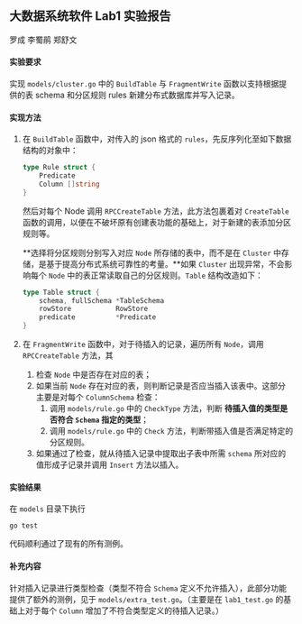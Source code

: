 ## 大数据系统软件 Lab1 实验报告

罗成  李蜀鹃  郑舒文

#### 实验要求

实现 `models/cluster.go` 中的 `BuildTable` 与 `FragmentWrite` 函数以支持根据提供的表 schema 和分区规则 rules 新建分布式数据库并写入记录。



#### 实现方法

1. 在 `BuildTable` 函数中，对传入的 json 格式的 `rules`，先反序列化至如下数据结构的对象中：

    ```go
    type Rule struct {
    	Predicate
    	Column []string
    }
    ```

    然后对每个 Node 调用 `RPCCreateTable` 方法，此方法包裹着对 `CreateTable` 函数的调用，以便在不破坏原有创建表功能的基础上，对于新建的表添加分区规则等。

    **选择将分区规则分别写入对应 `Node` 所存储的表中，而不是在 `Cluster` 中存储，是基于提高分布式系统可靠性的考量。**如果 `Cluster` 出现异常，不会影响每个 `Node` 中的表正常读取自己的分区规则。`Table` 结构改造如下：

    ```go
    type Table struct {
    	schema, fullSchema *TableSchema
    	rowStore           RowStore
    	predicate          *Predicate
    }
    ```

2. 在 `FragmentWrite` 函数中，对于待插入的记录，遍历所有 `Node`，调用 `RPCCreateTable` 方法，其

    1. 检查 `Node` 中是否存在对应的表；
    2. 如果当前 `Node` 存在对应的表，则判断记录是否应当插入该表中。这部分主要是对每个 `ColumnSchema` 检查：
        1. 调用 `models/rule.go` 中的 `CheckType` 方法，判断 **待插入值的类型是否符合 `Schema` 指定的类型**；
        2. 调用 `models/rule.go` 中的 `Check` 方法，判断带插入值是否满足特定的分区规则。
    3. 如果通过了检查，就从待插入记录中提取出子表中所需 `schema` 所对应的值形成子记录并调用 `Insert` 方法以插入。



#### 实验结果

在 `models` 目录下执行

```shell
go test
```

代码顺利通过了现有的所有测例。



#### 补充内容

针对插入记录进行类型检查（类型不符合 `Schema` 定义不允许插入），此部分功能提供了额外的测例，见于 `models/extra_test.go`。（主要是在 `lab1_test.go` 的基础上对于每个 `Column` 增加了不符合类型定义的待插入记录。）